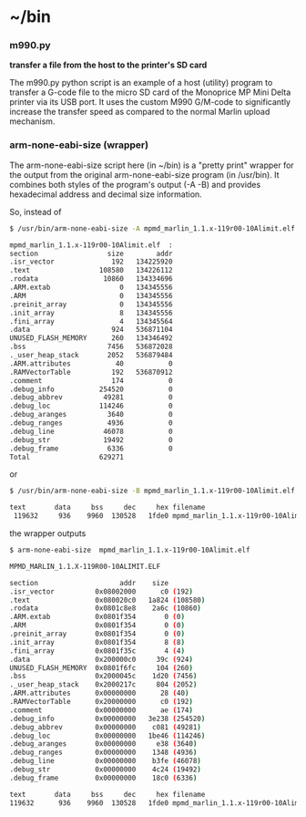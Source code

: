 # ~/bin
### m990.py
__transfer a file from the host to the printer's SD card__

The m990.py python script is an example of a host (utility) program to transfer a G-code file to the micro SD card of the Monoprice MP Mini Delta printer via its USB port. It uses the custom M990 G/M-code to significantly increase the transfer speed as compared to the normal Marlin upload mechanism. 

### arm-none-eabi-size (wrapper)

The arm-none-eabi-size script here (in ~/bin) is a "pretty print" wrapper for the output from the original arm-none-eabi-size program (in /usr/bin). It combines both styles of the program's output (-A -B) and provides hexadecimal address and decimal size information.

So, instead of

```sh
$ /usr/bin/arm-none-eabi-size -A mpmd_marlin_1.1.x-119r00-10Alimit.elf

mpmd_marlin_1.1.x-119r00-10Alimit.elf  :
section                 size        addr
.isr_vector              192   134225920
.text                 108580   134226112
.rodata                10860   134334696
.ARM.extab                 0   134345556
.ARM                       0   134345556
.preinit_array             0   134345556
.init_array                8   134345556
.fini_array                4   134345564
.data                    924   536871104
UNUSED_FLASH_MEMORY      260   134346492
.bss                    7456   536872028
._user_heap_stack       2052   536879484
.ARM.attributes           40           0
.RAMVectorTable          192   536870912
.comment                 174           0
.debug_info           254520           0
.debug_abbrev          49281           0
.debug_loc            114246           0
.debug_aranges          3640           0
.debug_ranges           4936           0
.debug_line            46078           0
.debug_str             19492           0
.debug_frame            6336           0
Total                 629271
```

or


```sh
$ /usr/bin/arm-none-eabi-size -B mpmd_marlin_1.1.x-119r00-10Alimit.elf

text	   data	    bss	    dec	    hex	filename
 119632	    936	   9960	 130528	  1fde0	mpmd_marlin_1.1.x-119r00-10Alimit.elf
```

the wrapper outputs

```sh
$ arm-none-eabi-size  mpmd_marlin_1.1.x-119r00-10Alimit.elf

MPMD_MARLIN_1.1.X-119R00-10ALIMIT.ELF

section                    addr    size
.isr_vector          0x08002000      c0 (192)
.text                0x080020c0   1a824 (108580)
.rodata              0x0801c8e8    2a6c (10860)
.ARM.extab           0x0801f354       0 (0)
.ARM                 0x0801f354       0 (0)
.preinit_array       0x0801f354       0 (0)
.init_array          0x0801f354       8 (8)
.fini_array          0x0801f35c       4 (4)
.data                0x200000c0     39c (924)
UNUSED_FLASH_MEMORY  0x0801f6fc     104 (260)
.bss                 0x2000045c    1d20 (7456)
._user_heap_stack    0x2000217c     804 (2052)
.ARM.attributes      0x00000000      28 (40)
.RAMVectorTable      0x20000000      c0 (192)
.comment             0x00000000      ae (174)
.debug_info          0x00000000   3e238 (254520)
.debug_abbrev        0x00000000    c081 (49281)
.debug_loc           0x00000000   1be46 (114246)
.debug_aranges       0x00000000     e38 (3640)
.debug_ranges        0x00000000    1348 (4936)
.debug_line          0x00000000    b3fe (46078)
.debug_str           0x00000000    4c24 (19492)
.debug_frame         0x00000000    18c0 (6336)

text	   data	    bss	    dec	    hex	filename
119632	    936	   9960	 130528	  1fde0	mpmd_marlin_1.1.x-119r00-10Alimit.elf
```
